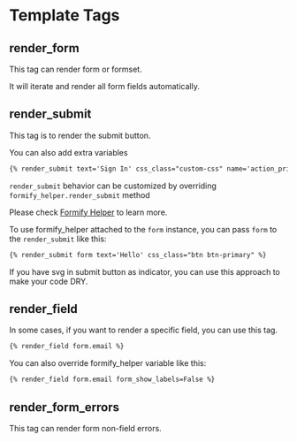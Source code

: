 # Template Tags

## render_form

This tag can render form or formset.

It will iterate and render all form fields automatically.

## render_submit

This tag is to render the submit button.

You can also add extra variables

```html
{% render_submit text='Sign In' css_class="custom-css" name='action_primary' value='action_primary' %}
```

`render_submit` behavior can be customized by overriding `formify_helper.render_submit` method

Please check [Formify Helper](./formify_helper.md) to learn more.

To use formify_helper attached to the `form` instance, you can pass `form` to the `render_submit` like this:

```html
{% render_submit form text='Hello' css_class="btn btn-primary" %}
```

If you have svg in submit button as indicator, you can use this approach to make your code DRY.

## render_field

In some cases, if you want to render a specific field, you can use this tag.

```html
{% render_field form.email %}
```

You can also override formify_helper variable like this:

```html
{% render_field form.email form_show_labels=False %}
```

## render_form_errors

This tag can render form non-field errors.
